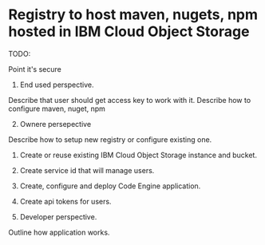 # Registry to host maven, nugets, npm hosted in IBM Cloud Object Storage

TODO: 

Point it's secure

1. End used perspective.

Describe that user should get access key to work with it.
Describe how to configure maven, nuget, npm

2. Ownere persepective

Describe how to setup new registry or configure existing one.
  1. Create or reuse existing IBM Cloud Object Storage instance and bucket.
  2. Create service id that will manage users.
  3. Create, configure and deploy Code Engine application.
  4. Create api tokens for users.

3. Developer perspective.

Outline how application works.